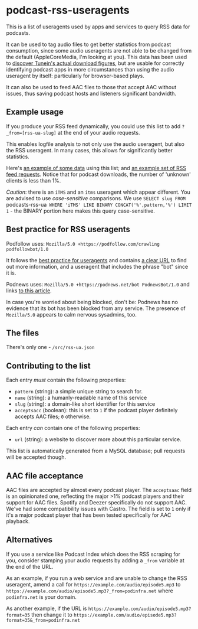 # podcast-rss-useragents
This is a list of useragents used by apps and services to query RSS data for podcasts.

It can be used to tag audio files to get better statistics from podcast consumption, since some audio useragents are not able to be changed from the default (AppleCoreMedia, I'm looking at you). This data has been used to [discover Tunein's actual download figures](https://podnews.net/article/eight-times-bigger-podcast-user-agents), but are usable for correctly identifying podcast apps in more circumstances than using the audio useragent by itself: particularly for browser-based plays.

It can also be used to feed AAC files to those that accept AAC without issues, thus saving podcast hosts and listeners significant bandwidth.

## Example usage

If you produce your RSS feed dynamically, you could use this list to add `?_from=[rss-ua-slug]` at the end of your audio requests.

This enables logfile analysis to not only use the audio useragent, but also the RSS useragent. In many cases, this allows for significantly better statistics.

Here's [an example of some data](https://podnews.net/about/podcast-stats) using this list; and [an example set of RSS feed requests](https://podnews.net/about/rss-stats). Notice that for podcast downloads, the number of 'unknown' clients is less than 1%.

_Caution_: there is an `iTMS` and an `itms` useragent which appear different. You are advised to use _case-sensitive_ comparisons. We use `SELECT slug FROM `podcasts-rss-ua` WHERE 'iTMS' LIKE BINARY CONCAT('%',pattern,'%') LIMIT 1` - the BINARY portion here makes this query case-sensitive.

## Best practice for RSS useragents

Podfollow uses: `Mozilla/5.0 +https://podfollow.com/crawling podfollowbot/1.0`

It follows the [best practice for useragents](https://developers.whatismybrowser.com/learn/user-agent-best-practices/) and contains [a clear URL](https://podfollow.com/crawling) to find out more information, and a useragent that includes the phrase "bot" since it is.

Podnews uses: `Mozilla/5.0 +https://podnews.net/bot PodnewsBot/1.0` and links [to this article](https://podnews.net/article/podnews-bot).

In case you're worried about being blocked, don't be: Podnews has no evidence that its bot has been blocked from any service. The presence of `Mozilla/5.0` appears to calm nervous sysadmins, too.

## The files

There's only one - `/src/rss-ua.json`

## Contributing to the list

Each entry _must_ contain the following properties:

* `pattern` (string): a simple unique string to search for.
* `name` (string): a humanly-readable name of this service
* `slug` (string): a domain-like short identifier for this service
* `acceptsacc` (boolean): this is set to `1` if the podcast player definitely accepts AAC files; `0` otherwise.

Each entry _can_ contain one of the following properties:

* `url` (string): a website to discover more about this particular service.

This list is automatically generated from a MySQL database; pull requests will be accepted though.

## AAC file acceptance

AAC files are accepted by almost every podcast player. The `acceptsaac` field is an opinionated one, reflecting the major >1% podcast players and their support for AAC files. Spotify and Deezer specifically do not support AAC. We've had some compatibility issues with Castro. The field is set to `1` only if it's a major podcast player that has been tested specifically for AAC playback.

## Alternatives

If you use a service like Podcast Index which does the RSS scraping for you, consider stamping your audio requests by adding a `_from` variable at the end of the URL.

As an example, if you run a web service and are unable to change the RSS useragent, amend a call for `https://example.com/audio/episode5.mp3` to `https://example.com/audio/episode5.mp3?_from=podinfra.net` where `podinfra.net` is your domain.

As another example, if the URL is `https://example.com/audio/episode5.mp3?format=35` then change it to `https://example.com/audio/episode5.mp3?format=35&_from=podinfra.net`


